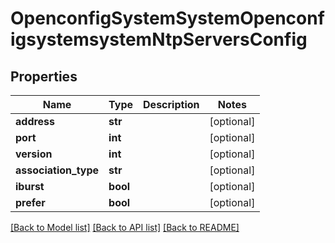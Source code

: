 # OpenconfigSystemSystemOpenconfigsystemsystemNtpServersConfig

## Properties
Name | Type | Description | Notes
------------ | ------------- | ------------- | -------------
**address** | **str** |  | [optional] 
**port** | **int** |  | [optional] 
**version** | **int** |  | [optional] 
**association_type** | **str** |  | [optional] 
**iburst** | **bool** |  | [optional] 
**prefer** | **bool** |  | [optional] 

[[Back to Model list]](../README.md#documentation-for-models) [[Back to API list]](../README.md#documentation-for-api-endpoints) [[Back to README]](../README.md)


